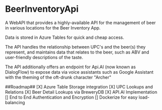 # BeerInventoryApi

A WebAPI that provides a highly-available API for the management of beer in various locations for the Beer Inventory App.

Data is stored in Azure Tables for quick and cheap access.

The API handles the relationship between UPC's and the beer(s) they represent, and maintains data that relates to the beer, such as ABV and user-friendly descriptions of the taste.

The API additionally offers an endpoint for Api.AI (now known as DialogFlow) to expose data via voice assistants such as Google Assistant with the theming of the oft-drunk character "Archer"

##Roadmap##
[X] Azure Table Storage integration
[X] UPC Lookups and Relations
[X] Beer Detail Lookups via BreweryDB
[X] API.AI Implementation
[] End to End Authentication and Encryption
[] Dockerize for easy load-balancing
